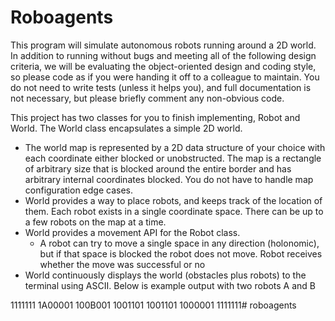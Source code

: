 # Roboagents

This program will simulate autonomous robots running around a 2D world. In addition to running without bugs and meeting all of the following design criteria, we will be evaluating the object-oriented design and coding style, so please code as if you were handing it off to a colleague to maintain. You do not need to write tests (unless it helps you), and full documentation is not necessary, but please briefly comment any non-obvious code.

This project has two classes for you to finish implementing, Robot and World. The World class encapsulates a simple 2D world.
* The world map is represented by a 2D data structure of your choice with each coordinate either blocked or unobstructed. The map is a rectangle of arbitrary size that is blocked around the entire border and has arbitrary internal coordinates blocked. You do not have to handle map configuration edge cases.
* World provides a way to place robots, and keeps track of the location of them. Each robot exists in a single coordinate space. There can be up to a few robots on the map at a time.
* World provides a movement API for the Robot class.
  * A robot can try to move a single space in any direction (holonomic), but if that space is blocked the robot does not move. Robot receives whether the move was successful or no
* World continuously displays the world (obstacles plus robots) to the terminal using ASCII. Below is example output with two robots A and B

1111111
1A00001
100B001
1001101
1001101
1000001
1111111# roboagents

